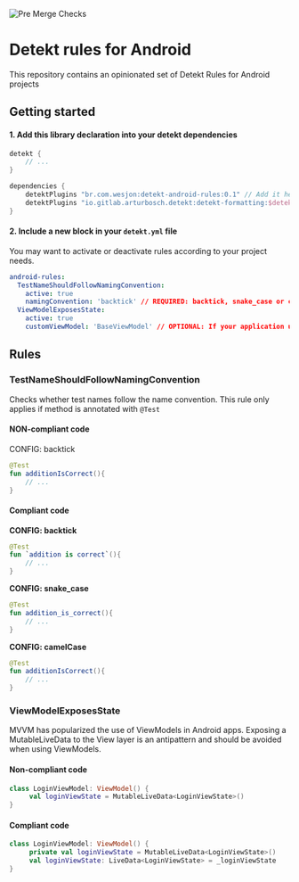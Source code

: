 ![Pre Merge Checks](https://github.com/wesjon/android-linters/workflows/Pre-merge%20checks/badge.svg)

# Detekt rules for Android

This repository contains an opinionated set of Detekt Rules for Android projects


## Getting started

#### 1. Add this library declaration into your detekt dependencies

```groovy
detekt {
    // ...
}

dependencies {
    detektPlugins "br.com.wesjon:detekt-android-rules:0.1" // Add it here
    detektPlugins "io.gitlab.arturbosch.detekt:detekt-formatting:$detekt_version"
}
```

#### 2. Include a new block in your `detekt.yml` file

You may want to activate or deactivate rules according to your project needs.

```yml
android-rules:
  TestNameShouldFollowNamingConvention:
    active: true
    namingConvention: 'backtick' // REQUIRED: backtick, snake_case or camelCase
  ViewModelExposesState:
    active: true
    customViewModel: 'BaseViewModel' // OPTIONAL: If your application uses a base/custom ViewModel
```

## Rules

### TestNameShouldFollowNamingConvention

Checks whether test names follow the name convention. This rule only applies if method is annotated with `@Test`

#### NON-compliant code

CONFIG: backtick
```kotlin
@Test
fun additionIsCorrect(){
    // ...
}
```
#### Compliant code

**CONFIG: backtick**
```kotlin
@Test
fun `addition is correct`(){
    // ...
}
```

**CONFIG: snake_case**
```kotlin
@Test
fun addition_is_correct(){
    // ...
}
```

**CONFIG: camelCase**
```kotlin
@Test
fun additionIsCorrect(){
    // ...
}
```

### ViewModelExposesState

MVVM has popularized the use of ViewModels in Android apps. Exposing a MutableLiveData to the View layer is an antipattern and should be avoided when using ViewModels.

#### Non-compliant code

```kotlin
class LoginViewModel: ViewModel() {
     val loginViewState = MutableLiveData<LoginViewState>()
}
```

#### Compliant code
```kotlin
class LoginViewModel: ViewModel() {
     private val loginViewState = MutableLiveData<LoginViewState>()
     val loginViewState: LiveData<LoginViewState> = _loginViewState
}
```